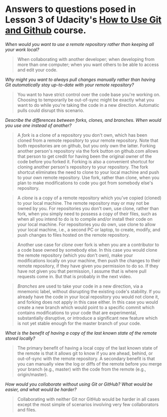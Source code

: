 # Answers to questions posed in Lesson 3 of Udacity's [How to Use Git and Github][1] course.

*When would you want to use a remote repository rather than keeping all your
work local?*

>When collaborating with another developer; when developing from more than one
computer; when you want others to be able to access and edit your code.

*Why might you want to always pull changes manually rather than having Git
automatically stay up-to-date with your remote repository?*

>You want to have strict control over the code base you're working on. Choosing
to temporarily be out-of-sync might be exactly what you want to do while you're
taking the code in a new direction. Automatic pulls could disrupt this
scenario.

*Describe the differences between forks, clones, and branches. When would you
use one instead of another?*

>A *fork* is a clone of a repository you don't own, which has been cloned from
a remote repository to your remote repository. Note that both repositories are
on github, but you only own the latter. Forking another person's repository via
the fork button on github.com allows that person to get credit for having
been the original owner of the code before you forked it. Forking is also a
convenient shortcut for cloning another person's repository to your repository.
The fork shortcut eliminates the need to clone to your local machine and push
to your own remote repository. Use fork, rather than clone, when you plan to
make modifications to code you got from somebody else's repository.

>A *clone* is a copy of a remote repository which you've copied (cloned) to
your local machine. The remote repository may or may not be owned by you. For
repositories you don't own, use clone, rather than fork, when you simply
need to possess a copy of their files, such as when all you intend to do is to
compile and/or install their code on your local machine. For repositories you
do own, use clone to allow your local machine, i.e., a second PC or laptop, to
create, modify, and push changes to files hosted on the remote repository.

>Another use case for *clone* over fork is when you are a contributor to a code
base owned by somebody else. In this case you would clone the remote repository
(which you don't own), make your modifications locally on your machine, then
push the changes to their remote repository, if they have given you permission
to do so. If they have not given you that permission, I assume that is where
pull requests come in. But that is probably in the next video.

>*Branches* are used to take your code in a new direction, via a mnemonic
label, without disrupting the existing code's stability. If you already have
the code in your local repository you would not clone it, and forking does not
apply in this case either. In this case you would create a new branch which
would point to a specific commit which contains modifications to your code that
are experimental, substantially disruptive, or introduce a significant new
feature which is not yet stable enough for the master branch of your code.

*What is the benefit of having a copy of the last known state of the remote
stored locally?*

>The primary benefit of having a local copy of the last known state of the
remote is that it allows git to know if you are ahead, behind, or out-of-sync
with the remote repository. A secondary benefit is that you can manually view
the log or diffs of the remote before you merge your branch (e.g., master) with
the code from the remote (e.g., origin/master).

*How would you collaborate without using Git or GitHub? What would be easier,
and what would be harder?*

>Collaborating with neither Git nor GitHub would be harder in all cases except
the most simple of scenarios involving very few collaborators and files.

[1]: https://www.udacity.com/course/how-to-use-git-and-github--ud775
